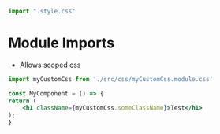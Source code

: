 ```js
import ".style.css"
```



# Module Imports 
- Allows scoped css
```jsx
import myCustomCss from './src/css/myCustomCss.module.css'

const MyComponent = () => {
return (
	<h1 className={myCustomCss.someClassName}>Test</h1>
);
}
```
